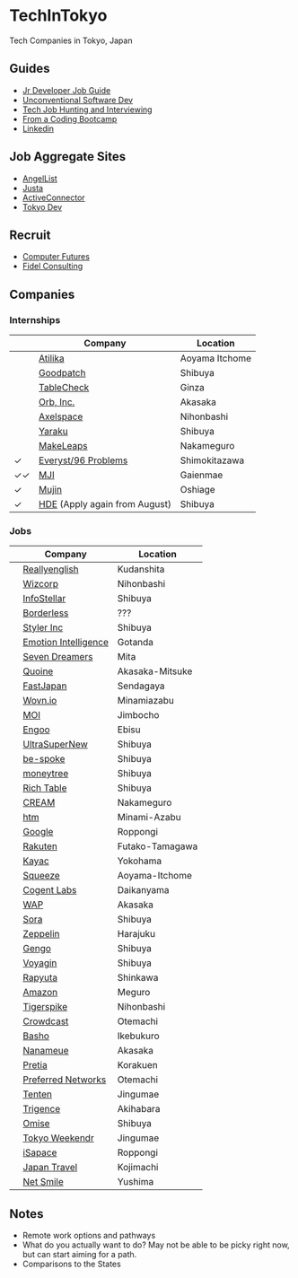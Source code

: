 # TechInTokyo
Tech Companies in Tokyo, Japan

## Guides
* [Jr Developer Job Guide](https://hackernoon.com/the-junior-engineers-job-search-strategy-guide-69c98e396483)
* [Unconventional Software Dev](http://www.juliahgrace.com/blog/2015/4/9/an-unconventional-guide-for-getting-a-software-engineering-job)
* [Tech Job Hunting and Interviewing](https://haseebq.com/how-to-break-into-tech-job-hunting-and-interviews/)
* [From a Coding Bootcamp](http://blog.calebjay.com/2016/10/18/how-this-coding-bootcamp-grad-found-a-job/)
* [Linkedin](http://blog.calebjay.com/2016/11/14/how-to-use-linkedin-as-a-coding-bootcamp-grad/)


## Job Aggregate Sites
* [AngelList](https://angel.co/jobs)
* [Justa](https://justa.io/candidate/jobs)
* [ActiveConnector](https://www.active-connector.com/)
* [Tokyo Dev](https://www.tokyodev.com/jobs/)

## Recruit
* [Computer Futures](https://www.computerfutures.com/jobs/japan/?locale=en)
* [Fidel Consulting](http://www.fidelconsulting.com/ns/)

## Companies

### Internships
| |Company | Location | 
|---|---|---|
| |[Atilika](companies/Atilika)|Aoyama Itchome | 
| |[Goodpatch](companies/Goodpatch)| Shibuya | 
| |[TableCheck](companies/tablecheck)| Ginza | 
| |[Orb, Inc.](https://imagine-orb.com/)| Akasaka | 
| |[Axelspace](https://www.axelspace.com/en/career_/open-positions/)|Nihonbashi| 
| |[Yaraku](https://www.yaraku.com/careers/)|Shibuya|
| |[MakeLeaps](https://www.makeleaps.com/en/jobs/)| Nakameguro | 
|✓|[Everyst/96 Problems](https://fromeveryst.com/join-the-team/)| Shimokitazawa | 
|✓✓|[MJI](https://mjirobotics.co.jp/en/)|Gaienmae| 
|✓|[Mujin](https://mujin.co.jp/)|Oshiage| 
|✓|[HDE](https://www.hde.co.jp/en/) (Apply again from August)| Shibuya | 

### Jobs
| |Company | Location | 
|---|---|---|
| |[Reallyenglish](companies/reallyenglish)| Kudanshita | 
| |[Wizcorp](https://www.wizcorp.jp/#home)| Nihonbashi | 
| |[InfoStellar](https://www.infostellar.net/careers/)| Shibuya | 
| |[Borderless](https://angel.co/borderless/jobs)| ??? | 
| |[Styler Inc](https://styler.link/)| Shibuya | 
| |[Emotion Intelligence](https://www.emin.co.jp/en/)| Gotanda | 
| |[Seven Dreamers](https://sevendreamers.com/en/careers/)|Mita| 
| |[Quoine](https://careers.quoine.com/)|Akasaka-Mitsuke| 
| |[FastJapan](https://www.wantedly.com/projects/182850)|Sendagaya| 
| |[Wovn.io](https://wovn.io/careers/)|Minamiazabu| 
| |[MOI](https://about.moi.st/en/recruit/)|Jimbocho|  
| |[Engoo](https://app.engoo.com/jobs)|Ebisu| 
| |[UltraSuperNew](http://ultrasupernew.com/careers/)|Shibuya| 
| |[be-spoke](http://www.be-spoke.io/#jobs)|Shibuya| 
| |[moneytree](https://moneytree.jp/careers/)|Shibuya| 
| |[Rich Table](https://www.richtable.net/careers)|Shibuya| 
| |[CREAM](https://www.cream-touch.com/contact-job/)| Nakameguro| 
| |[htm](http://www.htm.co.jp/contact.htm)| Minami-Azabu| 
| |[Google](https://careers.google.com/)|Roppongi| 
| |[Rakuten](https://talent.rakuten.careers/)|Futako-Tamagawa| 
| |[Kayac](https://www.kayac.com/en/recruit/foreign)|Yokohama| 
| |[Squeeze](https://squeeze-inc.co.jp/job/7/)|Aoyama-Itchome| 
| |[Cogent Labs](https://www.cogent.co.jp/en/careers/)|Daikanyama| 
| |[WAP](http://career.worksap.com/contents/jobs.html)|Akasaka| 
| |[Sora](http://sora.flights/heroes/)|Shibuya| 
| |[Zeppelin](https://www.zeppelin.co.jp/join/)|Harajuku| 
| |[Gengo](http://careers.gengo.com/)|Shibuya| 
| |[Voyagin](https://www.govoyagin.com/about-us/careers)| Shibuya | 
| |[Rapyuta](https://www.rapyuta-robotics.com/rapyuta-robotics/careers)|Shinkawa| 
| |[Amazon](https://www.amazon.jobs/location/tokyo-area-japan)|Meguro| 
| |[Tigerspike](https://tigerspike.com/contact/tokyo/)|Nihonbashi| 
| |[Crowdcast](http://crowdcast.jp/about/hiring/)|Otemachi| 
| |[Basho](http://basho.com/careers/)|Ikebukuro| 
| |[Nanameue](https://nanameue.jp/careers)|Akasaka| 
| |[Pretia](http://www.pretia.co.jp/english)|Korakuen| 
| |[Preferred Networks](https://www.preferred-networks.jp/en/tag/internship)|Otemachi| 
| |[Tenten](https://www.mytenten.com/careers/)|Jingumae| 
| |[Trigence](https://www.trigence.com/about-us)|Akihabara| 
| |[Omise](https://omise.bamboohr.co.uk/jobs/)|Shibuya| 
| |[Tokyo Weekendr](https://www.tokyoweekender.com/careers)|Jingumae| 
| |[iSapace](https://jobs.lever.co/ispace-inc)|Roppongi| 
| |[Japan Travel](https://en.japantravel.com/about/company/jobs#web-developer)|Kojimachi| 
| |[Net Smile](https://netsmile.jp/en/)|Yushima| 

## Notes
* Remote work options and pathways
* What do you actually want to do? May not be able to be picky right now, but can start aiming for a path.
* Comparisons to the States
